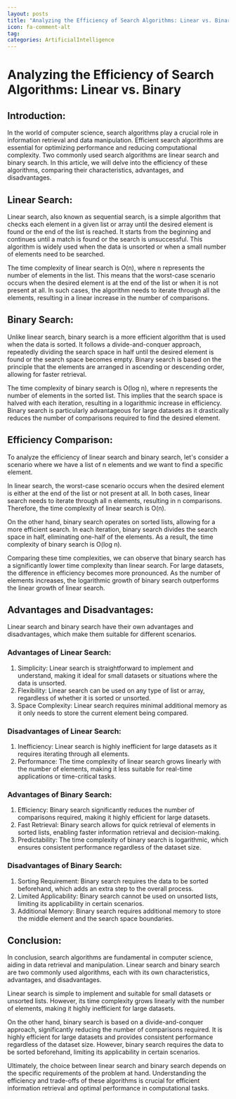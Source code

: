 ```yaml
---
layout: posts
title: "Analyzing the Efficiency of Search Algorithms: Linear vs. Binary"
icon: fa-comment-alt
tag:      
categories: ArtificialIntelligence
---
```



# Analyzing the Efficiency of Search Algorithms: Linear vs. Binary

## Introduction:
In the world of computer science, search algorithms play a crucial role in information retrieval and data manipulation. Efficient search algorithms are essential for optimizing performance and reducing computational complexity. Two commonly used search algorithms are linear search and binary search. In this article, we will delve into the efficiency of these algorithms, comparing their characteristics, advantages, and disadvantages.

## Linear Search:
Linear search, also known as sequential search, is a simple algorithm that checks each element in a given list or array until the desired element is found or the end of the list is reached. It starts from the beginning and continues until a match is found or the search is unsuccessful. This algorithm is widely used when the data is unsorted or when a small number of elements need to be searched.

The time complexity of linear search is O(n), where n represents the number of elements in the list. This means that the worst-case scenario occurs when the desired element is at the end of the list or when it is not present at all. In such cases, the algorithm needs to iterate through all the elements, resulting in a linear increase in the number of comparisons.

## Binary Search:
Unlike linear search, binary search is a more efficient algorithm that is used when the data is sorted. It follows a divide-and-conquer approach, repeatedly dividing the search space in half until the desired element is found or the search space becomes empty. Binary search is based on the principle that the elements are arranged in ascending or descending order, allowing for faster retrieval.

The time complexity of binary search is O(log n), where n represents the number of elements in the sorted list. This implies that the search space is halved with each iteration, resulting in a logarithmic increase in efficiency. Binary search is particularly advantageous for large datasets as it drastically reduces the number of comparisons required to find the desired element.

## Efficiency Comparison:
To analyze the efficiency of linear search and binary search, let's consider a scenario where we have a list of n elements and we want to find a specific element.

In linear search, the worst-case scenario occurs when the desired element is either at the end of the list or not present at all. In both cases, linear search needs to iterate through all n elements, resulting in n comparisons. Therefore, the time complexity of linear search is O(n).

On the other hand, binary search operates on sorted lists, allowing for a more efficient search. In each iteration, binary search divides the search space in half, eliminating one-half of the elements. As a result, the time complexity of binary search is O(log n).

Comparing these time complexities, we can observe that binary search has a significantly lower time complexity than linear search. For large datasets, the difference in efficiency becomes more pronounced. As the number of elements increases, the logarithmic growth of binary search outperforms the linear growth of linear search.

## Advantages and Disadvantages:
Linear search and binary search have their own advantages and disadvantages, which make them suitable for different scenarios.

### Advantages of Linear Search:
1. Simplicity: Linear search is straightforward to implement and understand, making it ideal for small datasets or situations where the data is unsorted.
2. Flexibility: Linear search can be used on any type of list or array, regardless of whether it is sorted or unsorted.
3. Space Complexity: Linear search requires minimal additional memory as it only needs to store the current element being compared.

### Disadvantages of Linear Search:
1. Inefficiency: Linear search is highly inefficient for large datasets as it requires iterating through all elements.
2. Performance: The time complexity of linear search grows linearly with the number of elements, making it less suitable for real-time applications or time-critical tasks.

### Advantages of Binary Search:
1. Efficiency: Binary search significantly reduces the number of comparisons required, making it highly efficient for large datasets.
2. Fast Retrieval: Binary search allows for quick retrieval of elements in sorted lists, enabling faster information retrieval and decision-making.
3. Predictability: The time complexity of binary search is logarithmic, which ensures consistent performance regardless of the dataset size.

### Disadvantages of Binary Search:
1. Sorting Requirement: Binary search requires the data to be sorted beforehand, which adds an extra step to the overall process.
2. Limited Applicability: Binary search cannot be used on unsorted lists, limiting its applicability in certain scenarios.
3. Additional Memory: Binary search requires additional memory to store the middle element and the search space boundaries.

## Conclusion:
In conclusion, search algorithms are fundamental in computer science, aiding in data retrieval and manipulation. Linear search and binary search are two commonly used algorithms, each with its own characteristics, advantages, and disadvantages.

Linear search is simple to implement and suitable for small datasets or unsorted lists. However, its time complexity grows linearly with the number of elements, making it highly inefficient for large datasets.

On the other hand, binary search is based on a divide-and-conquer approach, significantly reducing the number of comparisons required. It is highly efficient for large datasets and provides consistent performance regardless of the dataset size. However, binary search requires the data to be sorted beforehand, limiting its applicability in certain scenarios.

Ultimately, the choice between linear search and binary search depends on the specific requirements of the problem at hand. Understanding the efficiency and trade-offs of these algorithms is crucial for efficient information retrieval and optimal performance in computational tasks.